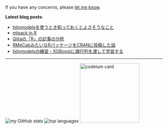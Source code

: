 If you have any concerns, please <a class="text-light" href="https://twitter.com/messages/compose?recipient_id=3237384093">let me know</a>.

**Latest blog posts**:

<!-- BLOG-POST-LIST:START -->
- [tidymodelsを使うとき知っておくとよさそうなこと](https://zenn.dev/paithiov909/articles/tidymodels-tips-2023)
- [mlpack in R](https://zenn.dev/paithiov909/articles/mlpack-r-package)
- [Qiitaの「R」の記事の分析](https://lyrikuso.netlify.app/qiita-article-analysis/)
- [RMeCabみたいなRパッケージをCRANに投稿した話](https://zenn.dev/paithiov909/articles/gibasa-intro)
- [tidymodelsの練習・XGBoostに疎行列を渡して学習する](https://zenn.dev/paithiov909/articles/9ae28087c845bf)
<!-- BLOG-POST-LIST:END -->

---

<p align="left">
  <img src="http://github-profile-summary-cards.vercel.app/api/cards/stats?username=paithiov909&theme=default" alt="my GitHub stats" />
  <img src="http://github-profile-summary-cards.vercel.app/api/cards/repos-per-language?username=paithiov909&theme=default" alt="top languages" />
  <a href="https://codeium.com/profile/paithiov909" target="_blank" rel="noreferrer"><img src="https://codeium.com/profile/paithiov909/card.png" height="190" alt="codeium card" /></a>
</p>
